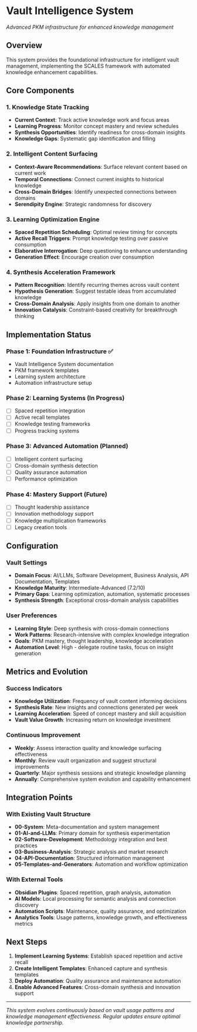 # Vault Intelligence System

*Advanced PKM infrastructure for enhanced knowledge management*

## Overview

This system provides the foundational infrastructure for intelligent vault management, implementing the SCALES framework with automated knowledge enhancement capabilities.

## Core Components

### 1. Knowledge State Tracking
- **Current Context**: Track active knowledge work and focus areas
- **Learning Progress**: Monitor concept mastery and review schedules
- **Synthesis Opportunities**: Identify readiness for cross-domain insights
- **Knowledge Gaps**: Systematic gap identification and filling

### 2. Intelligent Content Surfacing
- **Context-Aware Recommendations**: Surface relevant content based on current work
- **Temporal Connections**: Connect current insights to historical knowledge
- **Cross-Domain Bridges**: Identify unexpected connections between domains
- **Serendipity Engine**: Strategic randomness for discovery

### 3. Learning Optimization Engine
- **Spaced Repetition Scheduling**: Optimal review timing for concepts
- **Active Recall Triggers**: Prompt knowledge testing over passive consumption
- **Elaborative Interrogation**: Deep questioning to enhance understanding
- **Generation Effect**: Encourage creation over consumption

### 4. Synthesis Acceleration Framework
- **Pattern Recognition**: Identify recurring themes across vault content
- **Hypothesis Generation**: Suggest testable ideas from accumulated knowledge
- **Cross-Domain Analysis**: Apply insights from one domain to another
- **Innovation Catalysis**: Constraint-based creativity for breakthrough thinking

## Implementation Status

### Phase 1: Foundation Infrastructure ✅
- Vault Intelligence System documentation
- PKM framework templates
- Learning system architecture
- Automation infrastructure setup

### Phase 2: Learning Systems (In Progress)
- [ ] Spaced repetition integration
- [ ] Active recall templates
- [ ] Knowledge testing frameworks
- [ ] Progress tracking systems

### Phase 3: Advanced Automation (Planned)
- [ ] Intelligent content surfacing
- [ ] Cross-domain synthesis detection
- [ ] Quality assurance automation
- [ ] Performance optimization

### Phase 4: Mastery Support (Future)
- [ ] Thought leadership assistance
- [ ] Innovation methodology support
- [ ] Knowledge multiplication frameworks
- [ ] Legacy creation tools

## Configuration

### Vault Settings
- **Domain Focus**: AI/LLMs, Software Development, Business Analysis, API Documentation, Templates
- **Knowledge Maturity**: Intermediate-Advanced (7.2/10)
- **Primary Gaps**: Learning optimization, automation, systematic processes
- **Synthesis Strength**: Exceptional cross-domain analysis capabilities

### User Preferences
- **Learning Style**: Deep synthesis with cross-domain connections
- **Work Patterns**: Research-intensive with complex knowledge integration
- **Goals**: PKM mastery, thought leadership, knowledge acceleration
- **Automation Level**: High - delegate routine tasks, focus on insight generation

## Metrics and Evolution

### Success Indicators
- **Knowledge Utilization**: Frequency of vault content informing decisions
- **Synthesis Rate**: New insights and connections generated per week
- **Learning Acceleration**: Speed of concept mastery and skill acquisition
- **Vault Value Growth**: Increasing return on knowledge investment

### Continuous Improvement
- **Weekly**: Assess interaction quality and knowledge surfacing effectiveness
- **Monthly**: Review vault organization and suggest structural improvements
- **Quarterly**: Major synthesis sessions and strategic knowledge planning
- **Annually**: Comprehensive system evolution and capability enhancement

## Integration Points

### With Existing Vault Structure
- **00-System**: Meta-documentation and system management
- **01-AI-and-LLMs**: Primary domain for synthesis experimentation
- **02-Software-Development**: Methodology integration and best practices
- **03-Business-Analysis**: Strategic analysis and market research
- **04-API-Documentation**: Structured information management
- **05-Templates-and-Generators**: Automation and workflow optimization

### With External Tools
- **Obsidian Plugins**: Spaced repetition, graph analysis, automation
- **AI Models**: Local processing for semantic analysis and connection discovery
- **Automation Scripts**: Maintenance, quality assurance, and optimization
- **Analytics Tools**: Usage patterns, knowledge growth, and effectiveness metrics

## Next Steps

1. **Implement Learning Systems**: Establish spaced repetition and active recall
2. **Create Intelligent Templates**: Enhanced capture and synthesis templates
3. **Deploy Automation**: Quality assurance and maintenance automation
4. **Enable Advanced Features**: Cross-domain synthesis and innovation support

---

*This system evolves continuously based on vault usage patterns and knowledge management effectiveness. Regular updates ensure optimal knowledge partnership.*